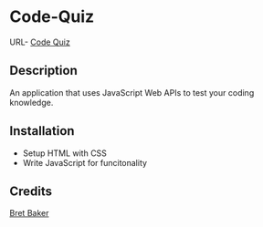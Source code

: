 # Code-Quiz
URL- [Code Quiz](https://baker-bret.github.io/Code-Quiz/)
## Description

An application that uses JavaScript Web APIs to test your coding knowledge.

## Installation

- Setup HTML with CSS
- Write JavaScript for funcitonality

## Credits
[Bret Baker](https://github.com/baker-bret/)

